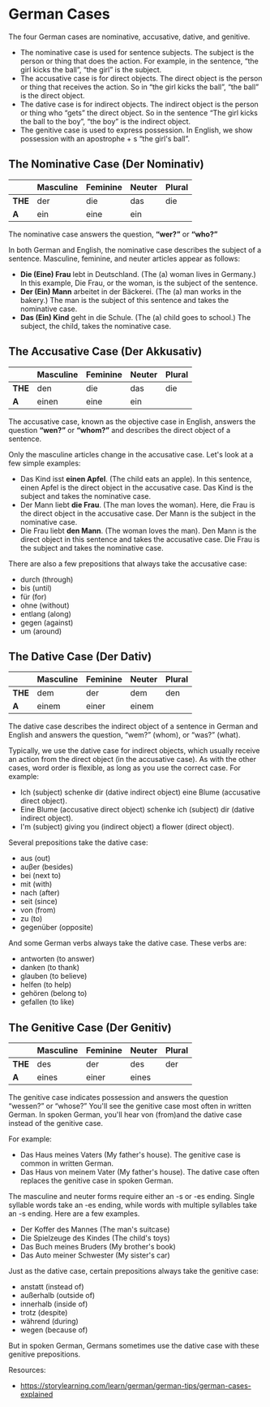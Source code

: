 # German Cases 

The four German cases are nominative, accusative, dative, and genitive.
- The nominative case is used for sentence subjects. The subject is the person or thing that does the action. For example, in the sentence, “the girl kicks the ball”, “the girl” is the subject. 
- The accusative case is for direct objects. The direct object is the person or thing that receives the action. So in “the girl kicks the ball”, “the ball” is the direct object. 
- The dative case is for indirect objects. The indirect object is the person or thing who “gets” the direct object. So in the sentence “The girl kicks the ball to the boy”, “the boy” is the indirect object. 
- The genitive case is used to express possession. In English, we show possession with an apostrophe + s “the girl's ball”.

## The Nominative Case (Der Nominativ)

|         | **Masculine** | **Feminine** | **Neuter** | **Plural** |
|---------|---------------|--------------|------------|------------|
| **THE** | der           | die          | das        | die        |
| **A**   | ein           | eine         | ein        |            |

The nominative case answers the question, **“wer?”** or **“who?”** 

In both German and English, the nominative case describes the subject of a sentence. Masculine, feminine, and neuter articles appear as follows:
- **Die (Eine) Frau** lebt in Deutschland. (The (a) woman lives in Germany.) In this example, Die Frau, or the woman, is the subject of the sentence.
- **Der (Ein) Mann** arbeitet in der Bäckerei. (The (a) man works in the bakery.) The man is the subject of this sentence and takes the nominative case.
- **Das (Ein) Kind** geht in die Schule. (The (a) child goes to school.) The subject, the child, takes the nominative case.

## The Accusative Case (Der Akkusativ)

|         | **Masculine** | **Feminine** | **Neuter** | **Plural** |
|---------|---------------|--------------|------------|------------|
| **THE** | den           | die          | das        | die        |
| **A**   | einen         | eine         | ein        |            |

The accusative case, known as the objective case in English, answers the question **“wen?”** or **“whom?”** and describes the direct object of a sentence.

Only the masculine articles change in the accusative case. Let's look at a few simple examples:
- Das Kind isst **einen Apfel**. (The child eats an apple). In this sentence, einen Apfel is the direct object in the accusative case. Das Kind is the subject and takes the nominative case.
- Der Mann liebt **die Frau**. (The man loves the woman). Here, die Frau is the direct object in the accusative case. Der Mann is the subject in the nominative case.
- Die Frau liebt **den Mann**. (The woman loves the man). Den Mann is the direct object in this sentence and takes the accusative case. Die Frau is the subject and takes the nominative case.

There are also a few prepositions that always take the accusative case:
- durch (through)
- bis (until)
- für (for)
- ohne (without)
- entlang (along)
- gegen (against)
- um (around)

## The Dative Case (Der Dativ)

|         | **Masculine** | **Feminine** | **Neuter** | **Plural** |
|---------|---------------|--------------|------------|------------|
| **THE** | dem           | der          | dem        | den        |
| **A**   | einem         | einer        | einem      |            |


The dative case describes the indirect object of a sentence in German and English and answers the question, “wem?” (whom), or “was?” (what).

Typically, we use the dative case for indirect objects, which usually receive an action from the direct object (in the accusative case). As with the other cases, word order is flexible, as long as you use the correct case. For example:
- Ich (subject) schenke dir (dative indirect object) eine Blume (accusative direct object).
- Eine Blume (accusative direct object) schenke ich (subject) dir (dative indirect object).
- I'm (subject) giving you (indirect object) a flower (direct object).

Several prepositions take the dative case:
- aus (out)
- auβer (besides)
- bei (next to)
- mit (with)
- nach (after)
- seit (since)
- von (from)
- zu (to)
- gegenüber (opposite)

And some German verbs always take the dative case. These verbs are:
- antworten (to answer)
- danken (to thank)
- glauben (to believe)
- helfen (to help)
- gehören (belong to) 
- gefallen (to like) 

## The Genitive Case (Der Genitiv)

|         | **Masculine** | **Feminine** | **Neuter** | **Plural** |
|---------|---------------|--------------|------------|------------|
| **THE** | des           | der          | des        | der        |
| **A**   | eines         | einer        | eines      |            |

The genitive case indicates possession and answers the question “wessen?” or “whose?”  You'll see the genitive case most often in written German. In spoken German, you'll hear von (from)and the dative case instead of the genitive case.

For example:
- Das Haus meines Vaters (My father's house). The genitive case is common in written German.
- Das Haus von meinem Vater (My father's house). The dative case often replaces the genitive case in spoken German.

The masculine and neuter forms require either an -s or -es ending. Single syllable words take an -es ending, while words with multiple syllables take an -s ending. Here are a few examples.
- Der Koffer des Mannes (The man's suitcase)
- Die Spielzeuge des Kindes (The child's toys)
- Das Buch meines Bruders (My brother's book)
- Das Auto meiner Schwester (My sister's car)

Just as the dative case, certain prepositions always take the genitive case:
- anstatt (instead of)
- außerhalb (outside of)
- innerhalb (inside of)
- trotz (despite)
- während (during)
- wegen (because of)

But in spoken German, Germans sometimes use the dative case with these genitive prepositions.

  Resources:
- https://storylearning.com/learn/german/german-tips/german-cases-explained